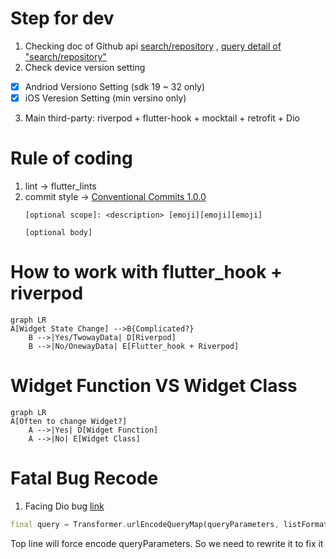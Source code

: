 # Step for dev
1. Checking doc of Github api [search/repository](https://docs.github.com/en/rest/search/search?apiVersion=2022-11-28#search-repositories) , [query detail of "search/repository"](https://docs.github.com/en/search-github/searching-on-github/searching-for-repositories)
2. Check device version setting
- [X] Andriod Versiono Setting (sdk 19 ~ 32 only)
- [X] iOS Veresion Setting (min versino only)

3. Main third-party: riverpod + flutter-hook + mocktail + retrofit + Dio

# Rule of coding

1. lint -> flutter_lints
2. commit style -> [Conventional Commits 1.0.0](https://www.conventionalcommits.org/en/v1.0.0/)
   ```
   [optional scope]: <description> [emoji][emoji][emoji]

   [optional body]
   ```

# How to work with flutter_hook + riverpod

```mermaid
graph LR
A[Widget State Change] -->B{Complicated?}
    B -->|Yes/TwowayData| D[Riverpod]
    B -->|No/OnewayData| E[Flutter_hook + Riverpod]
```

# Widget Function VS Widget Class
```mermaid
graph LR
A[Often to change Widget?] 
    A -->|Yes| D[Widget Function]
    A -->|No| E[Widget Class]
``` 

# Fatal Bug Recode
1. Facing Dio bug [link](https://pub.dev/documentation/dio/latest/dio/RequestOptions/uri.html)
```dart
final query = Transformer.urlEncodeQueryMap(queryParameters, listFormat);
```
Top line will force encode queryParameters. So we need to rewrite it to fix it